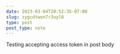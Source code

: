 ```yaml
---
date: 2023-03-04T20:52:35-07:00
slug: zygcdtwxn7r3uyl8
type: post
post_type: note
---
```

Testing accepting access token in post body